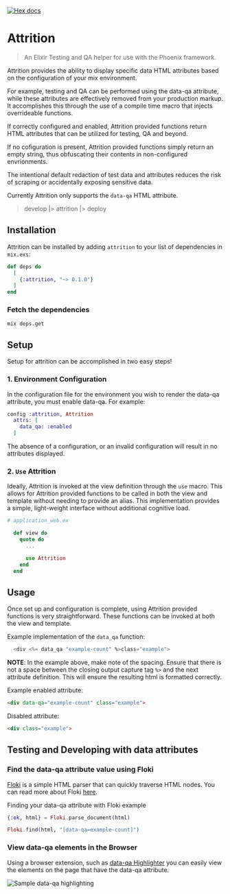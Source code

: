 [![Hex docs](http://img.shields.io/badge/hex.pm-docs-green.svg)](https://hexdocs.pm/attrition)

# Attrition

> An Elixir Testing and QA helper for use with the Phoenix framework.

Attrition provides the ability to display specific data HTML attributes 
based on the configuration of your mix environment.

For example, testing and QA can be performed using the data-qa attribute, 
while these attributes are effectively removed from your production markup. 
It accomplishes this through the use of a compile time macro that injects 
overrideable functions. 

If correctly configured and enabled, Attrition provided functions return 
HTML attributes that can be utilized for testing, QA and beyond. 

If no cofiguration is present, Attrition provided functions simply return 
an empty string, thus obfuscating their contents in non-configured envrionments.

The intentional default redaction of test data and attributes reduces the risk 
of scraping or accidentally exposing sensitive data.

Currently Attrition only supports the `data-qa` HTML attribute.

> develop |> attrition |> deploy

## Installation

Attrition can be installed by adding `attrition` to your list of dependencies in `mix.exs`:

```elixir
def deps do
  [
    {:attrition, "~> 0.1.0"}
  ]
end
```

### Fetch the dependencies

```shell
mix deps.get
```

## Setup
Setup for attrition can be accomplished in two easy steps!

### 1. Environment Configuration

In the configuration file for the environment you wish to render the 
data-qa attribute, you must enable data-qa. For example:

```elixir
config :attrition, Attrition
  attrs: [
    data_qa: :enabled
  ]
```

The absence of a configuration, or an invalid configuration will
result in no attributes displayed. 

### 2. `Use` Attrition

Ideally, Attrition is invoked at the view definition through
the `use` macro. This allows for Attrition provided functions
to be called in both the view and template without needing to 
provide an alias. This implementation provides a simple, 
light-weight interface without additional cognitive load. 


```elixir
# application_web.ex

  def view do
    quote do
      ...

      use Attrition
    end
  end
```

## Usage

Once set up and configuration is complete, using Attrition
provided functions is very straightforward. These functions 
can be invoked at both the view and template.

Example implementation of the `data_qa` function:
```elixir
  <div <%= data_qa "example-count" %>class="example">
```

**NOTE**: In the example above, make note of the spacing. Ensure that 
there is not a space between the closing output capture tag `%>` 
and the next attribute definition. This will ensure the resulting html
is formatted correctly.  

Example enabled attribute:
```html
<div data-qa="example-count" class="example">
```

Disabled attribute:
```html
<div class="example">
```

## Testing and Developing with data attributes
### Find the data-qa attribute value using Floki
[Floki](https://hex.pm/packages/floki) is a simple HTML parser that
can quickly traverse HTML nodes. You can read more about Floki 
[here](https://hexdocs.pm/floki/Floki.html).

Finding your data-qa attribute with Floki example
```elixir
{:ok, html} = Floki.parse_document(html)

Floki.find(html, "[data-qa=example-count]") 
```

### View data-qa elements in the Browser
Using a browser extension, such as [data-qa Highlighter](https://chrome.google.com/webstore/detail/data-qa-highlighter/idhhdaefanknhldagkhodblcpifdddcf?hl=en)
you can easily view the elements on the page that have the data-qa attribute. 

![Sample data-qa highlighting](https://lh3.googleusercontent.com/EEJotHEtiJT8VtbXYfb1_kDMOruvRQzsc4fk8kP93AHQnWlweht8OfJ4M8sIgxLEyxZhZ7dmVwU=w640-h400-e365)
